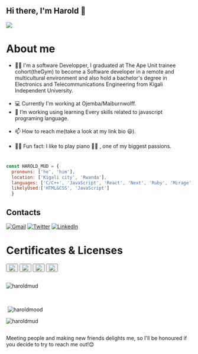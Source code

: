 ## Hi there, I'm Harold 👋

<img align="center" src="https://camo.githubusercontent.com/cae12fddd9d6982901d82580bdf321d81fb299141098ca1c2d4891870827bf17/68747470733a2f2f6d69726f2e6d656469756d2e636f6d2f6d61782f313336302f302a37513379765349765f7430696f4a2d5a2e676966"/>
 
 # About me

- 👨‍🎓 I'm a software Developper, I graduated  at The Ape Unit trainee cohort(theGym) to become a Software developer in a remote and multicultural environment and also hold a bachelor's degree in Electronics and Telecommunications Engineering from Kigali Independent University.<br><br>
- 💻 Currently I'm working at Ojemba/Maiburnwolff.
- 🌱 I’m working using learning Every skills related to javascript <br>programing language.<br><br>
- 📫 How to reach me(take a look at my link bio 😃).<br><br>
- 🤾‍♀️ Fun fact: I like to play piano 👨‍🎤 , one of my biggest passions.
  

#
```javascript
const HAROLD_MUD = {
  pronouns: ['he', 'him'],
  location: ['Kigali city', 'Rwanda'],
  languages: ['C/C++', 'JavaScript', 'React', 'Next', 'Ruby', 'Mirage', 'Typescript'],
  likelyUsed:['HTML&CSS', 'JavaScript']
  }
  ```

##

## Contacts

[![Gmail](https://img.shields.io/badge/gmail-%23D14836.svg?&style=for-the-badge&logo=gmail&logoColor=white)](mailto:haroldmudosa@gmail.com)
[![Twitter](https://img.shields.io/badge/twitter-%23D14836.svg?&style=for-the-badge&logo=twitter&logoColor=blue)]([https://twitter.com/](https://twitter.com/MudosaHarold))
[![LinkedIn](https://img.shields.io/badge/linkedin-%230077B5.svg?&style=for-the-badge&logo=linkedin&logoColor=white)]([https://www.linkedin.com/in//](https://www.linkedin.com/in/harold-mudosa-40124021b/))

# Certificates & Licenses

<button> <a href="https://api.accredible.com/v1/frontend/credential_website_embed_image/certificate/49818030"><img src="https://api.accredible.com/v1/frontend/credential_website_embed_image/badge/49818030"></a> </button>
<button><a href="https://www.credential.net/8c7350c7-22c7-4462-81af-1517c53c3ee3"><img src="https://api.accredible.com/v1/frontend/credential_website_embed_image/badge/51723955"></a></button>
<button><a href="https://www.credential.net/94700cbe-6b8b-45f2-aaa4-ebbcdeaa354c"><img src="https://api.accredible.com/v1/frontend/credential_website_embed_image/badge/53636475"></a></button>
<button><a href="https://www.credential.net/c3330ebb-323d-490b-b095-86839638e41d#gs.f342sc"><img src="https://api.accredible.com/v1/frontend/credential_website_embed_image/badge/58192131"></a></button>

##
<p><img align="center" src="https://github-readme-stats.vercel.app/api/top-langs?username=haroldmud&show_icons=true&locale=en&layout=compact" alt="haroldmud" /></p><br>

<p>&nbsp;<img align="center" src="https://github-readme-stats.vercel.app/api?username=haroldmud&show_icons=true&locale=en" alt="haroldmood" /></p>

<p><img align="center" src="https://github-readme-streak-stats.herokuapp.com/?user=haroldmud&" alt="haroldmud" /></p>

##
Meeting people and making new friends delights me, so I'll be honoured if you  decide to try to reach me out!😊

